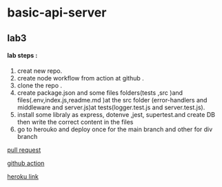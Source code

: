 # basic-api-server
## lab3

#### lab steps :
1. creat new repo.
2. create node workflow from action at github .
3. clone the repo .
4. create package.json and some files folders(tests ,src )and files(.env,index.js,readme.md )at the src folder (error-handlers and middleware and server.js)at tests(logger.test.js and server.test.js).
5. install some libraly as express, dotenve ,jest, supertest.and create DB then write the correct content in the files
6. go to herouko and deploy once for the main branch and other for div branch

[pull request](https://github.com/sbkhaloof/basic-api-server/pull/1)

[github action](https://github.com/sbkhaloof/basic-api-server/actions)

[heroku link](https://basic-api-server-siham.herokuapp.com/)

